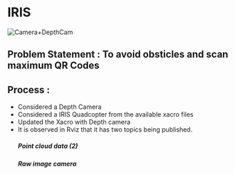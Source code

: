 # IRIS
![Camera+DepthCam](https://user-images.githubusercontent.com/69350191/123507732-b5dd2f00-d688-11eb-8c47-9e8d4513f631.png)

## Problem Statement : To avoid obsticles and scan maximum QR Codes 

## Process :
- Considered a Depth Camera 
- Considered a IRIS Quadcopter from the available xacro files 
- Updated the Xacro with Depth camera
- It is observed in Rviz that it has two topics being published.
     ##### Point cloud data (2)
     ##### Raw image camera 
